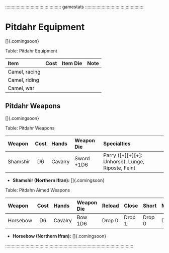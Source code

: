 :::::::::::::::::::::::::::::::::::::::::::: gamestats ::::::::::::::::::::::::::::::::::::::::::::::
# Pitdahr Equipment

[]{.comingsoon}

Table: Pitdahr Equipment

| Item          | Cost | Item Die | Note |
| :------------ | :--: | :------- | :--- |
| Camel, racing |      |          |      |
| Camel, riding |      |          |      |
| Camel, war    |      |          |      |

## Pitdahr Weapons

[]{.comingsoon}

Table: Pitdahr Weapons

| Weapon          | Cost | Hands        | Weapon Die   | Specialties                                                  |
| :-------------- | :--: | :----------- | :----------- | :----------------------------------------------------------- |
| Shamshir        | D6   | Cavalry      | Sword +1D6   | Parry ([+][+][+]: Unhorse), Lunge, Riposte, Feint            |

  - **Shamshir (Northern Ifran):** []{.comingsoon}

Table: Pitdahn Aimed Weapons

| Weapon   | Cost | Hands   | Weapon Die | Reload | Close  | Short  | Medium | Long   |
| :------- | :--: | :------ | :--------- | :----- | :----- | :----- | :----- | :----- |
| Horsebow | D6   | Cavalry | Bow 1D6    | Drop 0 | Drop 1 | Drop 0 | Drop 1 | Drop 2 |

  - **Horsebow (Northern Ifran):** []{.comingsoon}

:::::::::::::::::::::::::::::::::::::::::::::::::::::::::::::::::::::::::::::::::::::::::::::::::::::
